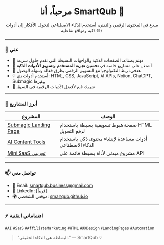 <h1 align="center">مرحباً، أنا SmartQub 👋</h1>

<p align="center">
مبدع في المحتوى الرقمي والتقني، أستخدم الذكاء الاصطناعي لتحويل الأفكار إلى أدوات ذكية ومواقع تفاعلية 🌐⚡
</p>

---

### 🧠 عني
- 💼 مهتم بصناعة الصفحات الذكية والواجهات البسيطة التي تقدم حلول سريعة
- 🚀 أشتغل على مشاريع خاصة في **تحسين تجربة المستخدم** و**تسويق الأدوات الذكية**
- 🎯 هدفي: ربط التكنولوجيا مع التسويق الرقمي بطرق فعالة وسهلة الوصول
- 💡 أستخدم أدوات زي: HTML, CSS, JavaScript, AI APIs, Notion, ChatGPT, Submagic وغيرها
- 🔗 شريك تابع لأفضل الأدوات الرقمية في السوق

---

### 🚀 أبرز المشاريع
| المشروع | الوصف |
|---------|-------|
| [Submagic Landing Page](https://github.com/SmartQub/submagic-page) | صفحة هبوط تسويقية بسيطة باستخدام HTML لرفع التحويل |
| [AI Content Tools](#) | أدوات مساعدة لإنشاء محتوى ذكي باستخدام الذكاء الاصطناعي |
| [Mini SaaS تجريبي](#) | مشروع مبدئي لأداة بسيطة قائمة على API |

---

### 📫 تواصل معي
- 📧 Email: smartqub.business@gmail.com
- 💼 LinkedIn: [قريباً]
- 🌍 موقعي الشخصي: [smartqub.github.io](https://smartqub.github.io)

---

### ⚡ اهتماماتي التقنية
`#AI` `#SaaS` `#AffiliateMarketing` `#HTML` `#UXDesign` `#LandingPages` `#Automation`

> "البساطة هي الذكاء الحقيقي." — SmartQub 💡
